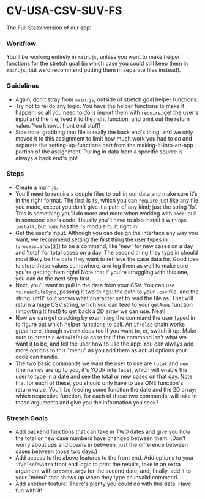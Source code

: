 # CV-USA-CSV-SUV-FS

The Full Stack version of our app!


### Workflow

You'll be working entirely in `main.js`, unless you want to make helper functions for the stretch goal (in which case you could still keep them in `main.js`, but we'd recommend putting them in separate files instead).


### Guidelines

* Again, don't stray from `main.js`, outside of stretch goal helper functions.
* Try not to re-do any logic. You have the helper functions to make it happen, so all you need to do is import them with `require`, get the user's input and the file, feed it to the right function, and print out the return value. You know... front end stuff!
* Side note: grabbing that file is really the back end's thing, and we only moved it to this assignment to limit how much work you had to do and separate the setting-up-functions part from the making-it-into-an-app portion of the assignment. Pulling in data from a specific source is always a back end's job!


### Steps

* Create a main.js.
* You'll need to require a couple files to pull in our data and make sure it's in the right format. The first is `fs`, which you can `require` just like any file you made, except you don't give it a path of any kind; just the string 'fs'. This is something you'll do more and more when working with `node`: pull in someone else's code. Usually you'll have to also install it with `npm install`, but `node` has the `fs` module built right in!
* Get the user's input. Although you can design the interface any way you want, we recommend setting the first thing the user types in (`process.argv[2]`) to be a command, like 'new' for new cases on a day and 'total' for total cases on a day. The second thing they type in should most likely be the date they want to retrieve the case data for. Good idea to store these values somewhere, and log them as well to make sure you're getting them right! Note that if you're struggling with this one, you can do the next step first.
* Next, you'll want to pull in the data from your CSV. You can use `fs.readFileSync`, passing it two things: the path to your `.csv` file, and the string 'utf8' so it knows what character set to read the file as. That will return a huge CSV string, which you can feed to your `getRows` function (importing it first!) to get back a 2D array we can use. Neat!
* Now we can get cracking by examining the command the user typed in to figure out which helper functions to call. An `if/else` chain works great here, though `switch` does too if you want to, er, switch it up. Make sure to create a `default`/`else` case for if the command isn't what we want it to be, and tell the user how to use the app! You can always add more options to this "menu" as you add them as actual options your code can handle.
* The two basic commands we want the user to use are `total` and `new` (the names are up to you, it's YOUR interface), which will enable the user to type in a date and see the total or new cases on that day. Note that for each of these, you should only have to use ONE function's return value. You'll be feeding some function the date and the 2D array; which respective function, for each of these two commands, will take in those arguments and give you the information you seek?


### Stretch Goals

* Add backend functions that can take in TWO dates and give you how the total or new case numbers have changed between them. (Don't worry about ups and downs in between, just the difference between cases between those two days.)
* Add access to the above features to the front end. Add options to your `if/else`/`switch` front end logic to print the results, take in an extra argument with `process.argv` for the second date, and, finally, add it to your "menu" that shows up when they type an invalid command.
* Add another feature! There's plenty you could do with this data. Have fun with it!
